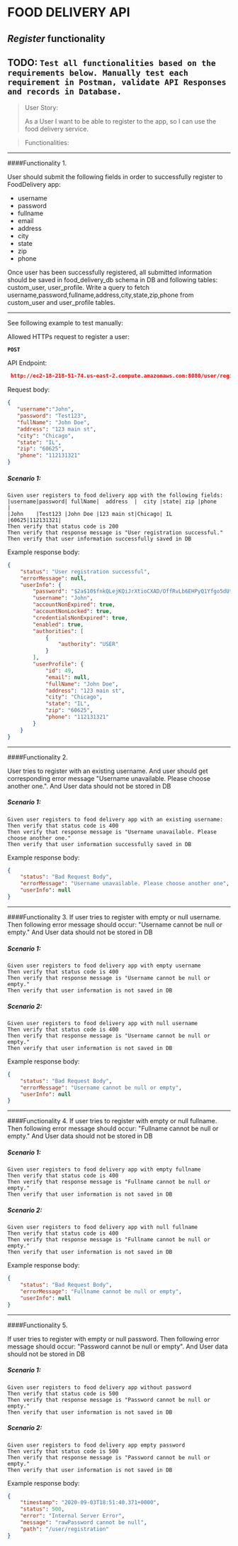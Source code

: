 # FOOD DELIVERY API 
## _Register_ functionality 

**TODO:**
`Test all functionalities based on the requirements below.
 Manually test each requirement in Postman, validate API Responses and records in Database.
`
---

> User Story:
> 
> As a User I want to be able to register to the app, so I can use the food delivery service.

>Functionalities:
>
-------
####Functionality 1. 

User should submit the following fields in order to successfully register to FoodDelivery app:
 - username
 - password
 - fullname
 - email
 - address
 - city
 - state
 - zip
 - phone
 
 Once user has been successfully registered, all submitted information should be saved in food_delivery_db schema in DB and 
 following tables: custom_user, user_profile. Write a query to fetch username,password,fullname,address,city,state,zip,phone from custom_user and user_profile tables.
 
 -----------
 
 See following example to test manually:
 
 Allowed HTTPs request to register a user:
  
  **`POST`**
 
 API Endpoint: 
 ```json
  http://ec2-18-218-51-74.us-east-2.compute.amazonaws.com:8080/user/register
 ```
 Request body:
 ```json
{
	"username":"John",
	"password": "Test123",
	"fullName": "John Doe",
	"address": "123 main st",
	"city": "Chicago",
	"state": "IL",
	"zip": "60625",
	"phone": "112131321"
}
```
##### Scenario 1:
```gherkin
Given user registers to food delivery app with the following fields:
|username|password| fullName|  address  |  city |state| zip |phone    |
|John    |Test123 |John Doe |123 main st|Chicago| IL  |60625|112131321|
Then verify that status code is 200
Then verify that response message is "User registration successful."
Then verify that user information successfully saved in DB
```
Example response body: 
```json
{
    "status": "User registration successful",
    "errorMessage": null,
    "userInfo": {
        "password": "$2a$10$fnkQLejKQiJrXtioCXAD/OffRvLb6EHPyQ1Yfgo5dUtfFVvf6h9HG",
        "username": "John",
        "accountNonExpired": true,
        "accountNonLocked": true,
        "credentialsNonExpired": true,
        "enabled": true,
        "authorities": [
            {
                "authority": "USER"
            }
        ],
        "userProfile": {
            "id": 49,
            "email": null,
            "fullName": "John Doe",
            "address": "123 main st",
            "city": "Chicago",
            "state": "IL",
            "zip": "60625",
            "phone": "112131321"
        }
    }
}
```
-------
####Functionality 2. 

User tries to register with an existing username.
And user should get corresponding error message "Username unavailable. Please choose another one.".
And User data should not be stored in DB

##### Scenario 1:
```gherkin
Given user registers to food delivery app with an existing username:
Then verify that status code is 400
Then verify that response message is "Username unavailable. Please choose another one."
Then verify that user information successfully saved in DB
```
Example response body: 
```json
{
    "status": "Bad Request Body",
    "errorMessage": "Username unavailable. Please choose another one",
    "userInfo": null
}
```
------
####Functionality 3. 
If user tries to register with empty or null username.
Then following error message should occur: "Username cannot be null or empty."
And User data should not be stored in DB

##### Scenario 1:
```gherkin
Given user registers to food delivery app with empty username
Then verify that status code is 400
Then verify that response message is "Username cannot be null or empty."
Then verify that user information is not saved in DB
```

##### Scenario 2:
```gherkin
Given user registers to food delivery app with null username
Then verify that status code is 400
Then verify that response message is "Username cannot be null or empty."
Then verify that user information is not saved in DB
```

Example response body: 
```json
{
    "status": "Bad Request Body",
    "errorMessage": "Username cannot be null or empty",
    "userInfo": null
}
```
------
####Functionality 4. 
If user tries to register with empty or null fullname.
Then following error message should occur: "Fullname cannot be null or empty."
And User data should not be stored in DB

##### Scenario 1:
```gherkin
Given user registers to food delivery app with empty fullname
Then verify that status code is 400
Then verify that response message is "Fullname cannot be null or empty."
Then verify that user information is not saved in DB
```

##### Scenario 2:
```gherkin
Given user registers to food delivery app with null fullname
Then verify that status code is 400
Then verify that response message is "Fullname cannot be null or empty."
Then verify that user information is not saved in DB
```

Example response body: 
```json
{
    "status": "Bad Request Body",
    "errorMessage": "Fullname cannot be null or empty",
    "userInfo": null
}
```
-------

####Functionality 5. 

If user tries to register with empty or null password.
Then following error message should occur: "Password cannot be null or empty".
And User data should not be stored in DB

##### Scenario 1:
```gherkin
Given user registers to food delivery app without password
Then verify that status code is 500
Then verify that response message is "Password cannot be null or empty."
Then verify that user information is not saved in DB

```
##### Scenario 2:
```gherkin
Given user registers to food delivery app empty password
Then verify that status code is 500
Then verify that response message is "Password cannot be null or empty."
Then verify that user information is not saved in DB

```
Example response body: 
```json
{
    "timestamp": "2020-09-03T18:51:40.371+0000",
    "status": 500,
    "error": "Internal Server Error",
    "message": "rawPassword cannot be null",
    "path": "/user/registration"
}
```

